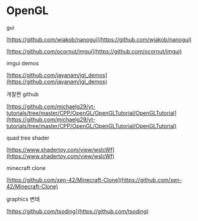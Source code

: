 # OpenGL









gui

[https://github.com/wjakob/nanogui](https://github.com/wjakob/nanogui)

[https://github.com/ocornut/imgui](https://github.com/ocornut/imgui)

imgui demos

[https://github.com/jayanam/jgl_demos](https://github.com/jayanam/jgl_demos)

개잘짠 github

[https://github.com/michaelg29/yt-tutorials/tree/master/CPP/OpenGL/OpenGLTutorial/OpenGLTutorial](https://github.com/michaelg29/yt-tutorials/tree/master/CPP/OpenGL/OpenGLTutorial/OpenGLTutorial)

quad tree shader

[https://www.shadertoy.com/view/wslcWf](https://www.shadertoy.com/view/wslcWf)

minecraft clone

[https://github.com/xen-42/Minecraft-Clone](https://github.com/xen-42/Minecraft-Clone)

graphics 변태

[https://github.com/tsoding](https://github.com/tsoding)
